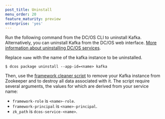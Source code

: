 ```yaml
---
post_title: Uninstall
menu_order: 20
feature_maturity: preview
enterprise: 'yes'
---
```











Run the following command from the DC/OS CLI to uninstall Kafka. Alternatively, you can uninstall Kafka from the DC/OS web interface. [More information about uninstalling DC/OS services](https://docs.mesosphere.com/1.8/usage/managing-services/uninstall/).

Replace `name` with the name of the kafka instance to be uninstalled.

    $ dcos package uninstall --app-id=<name> kafka
    
Then, use the [framework cleaner script](https://docs.mesosphere.com/1.8/usage/managing-services/uninstall#framework-cleaner) to remove your Kafka instance from Zookeeper and to destroy all data associated with it. The script require several arguments, the values for which are derived from your service name:

*   `framework-role` is `<name>-role`.
*   `framework-principal` is `<name>-principal`.
*   `zk_path` is `dcos-service-<name>`.
